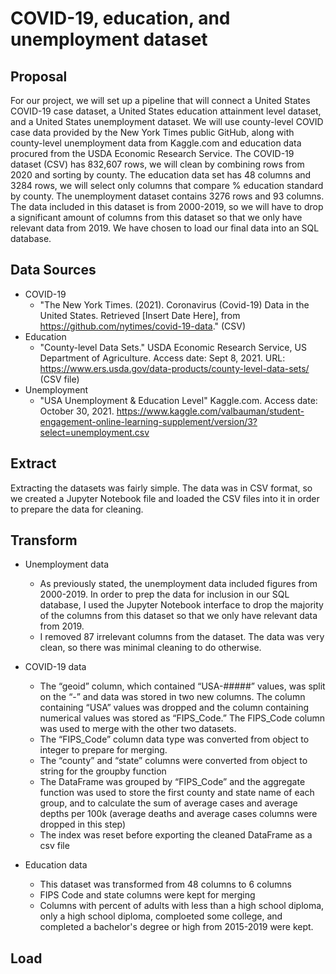 # COVID-19, education, and unemployment dataset

## Proposal
For our project, we will set up a pipeline that will connect a United States COVID-19 case dataset, a United States education attainment level dataset, and a United States unemployment dataset. We will use county-level COVID case data provided by the New York Times public GitHub, along with county-level unemployment data from Kaggle.com and education data procured from the USDA Economic Research Service. The COVID-19 dataset (CSV) has 832,607 rows, we will clean by combining rows from 2020 and sorting by county. The education data set has 48 columns and 3284 rows, we will select only columns that compare % education standard by county. The unemployment dataset contains 3276 rows and 93 columns. The data included in this dataset is from 2000-2019, so we will have to drop a significant amount of columns from this dataset so that we only have relevant data from 2019.
We have chosen to load our final data into an SQL database.

## Data Sources
- COVID-19 
  - "The New York Times. (2021). Coronavirus (Covid-19) Data in the United States. Retrieved [Insert Date Here], from https://github.com/nytimes/covid-19-data." (CSV) 
- Education
  -  "County-level Data Sets." USDA Economic Research Service, US Department of Agriculture. Access date: Sept 8, 2021. URL: https://www.ers.usda.gov/data-products/county-level-data-sets/ (CSV file)
- Unemployment
  - "USA Unemployment & Education Level" Kaggle.com. Access date: October 30, 2021. https://www.kaggle.com/valbauman/student-engagement-online-learning-supplement/version/3?select=unemployment.csv

## Extract
Extracting the datasets was fairly simple. The data was in CSV format, so we created a Jupyter Notebook file and loaded the CSV files into it in order to prepare the data for cleaning.

## Transform
- Unemployment data
  -	As previously stated, the unemployment data included figures from 2000-2019. In order to prep the data for inclusion in our SQL database, I used the Jupyter Notebook interface to drop the majority of the columns from this dataset so that we only have relevant data from 2019. 
  -	I removed 87 irrelevant columns from the dataset. The data was very clean, so there was minimal cleaning to do otherwise.

- COVID-19 data
  -	The “geoid” column, which contained “USA-#####” values, was split on the “-” and data was stored in two new columns. The column containing “USA” values was dropped and the column containing numerical values was stored as “FIPS_Code.” The FIPS_Code column was used to merge with the other two datasets. 
  -	The “FIPS_Code” column data type was converted from object to integer to prepare for merging. 
  -	The “county” and “state” columns were converted from object to string for the groupby function
  -	The DataFrame was grouped by “FIPS_Code” and the aggregate function was used to store the first county and state name of each group, and to calculate the sum of average cases and average depths per 100k (average deaths and average cases columns were dropped in this step)
  -	The index was reset before exporting the cleaned DataFrame as a csv file
 - Education data
    -	This dataset was transformed from 48 columns to 6 columns
    -	FIPS Code and state columns were kept for merging
    -	Columns with percent of adults with less than a high school diploma, only a high school diploma, comploeted some college, and completed a bachelor's degree or high from 2015-2019 were kept.

## Load
  
